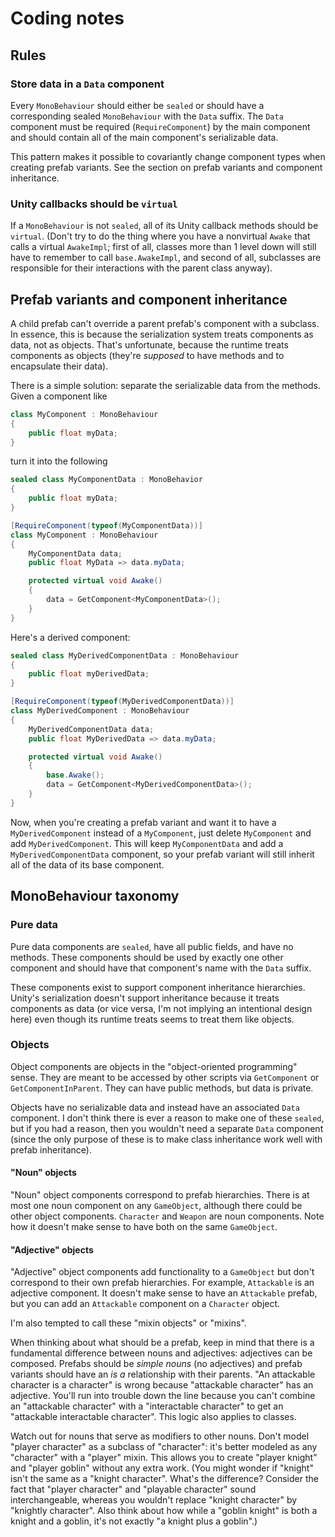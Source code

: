 # Coding notes

## Rules

### Store data in a `Data` component

Every `MonoBehaviour` should either be `sealed` or should have a corresponding sealed 
`MonoBehaviour` with the `Data` suffix. The `Data` component must be required
(`RequireComponent`) by the main component and should contain all of the main component's
serializable data.

This pattern makes it possible to covariantly change component types when creating prefab variants.
See the section on prefab variants and component inheritance.

### Unity callbacks should be `virtual`

If a `MonoBehaviour` is not `sealed`, all of its Unity callback methods should be `virtual`.
(Don't try to do the thing where you have a nonvirtual `Awake` that calls a virtual `AwakeImpl`;
first of all, classes more than 1 level down will still have to remember to call `base.AwakeImpl`,
and second of all, subclasses are responsible for their interactions with the parent class anyway).

## Prefab variants and component inheritance

A child prefab can't override a parent prefab's component with a subclass. In essence, this is
because the serialization system treats components as data, not as objects. That's unfortunate,
because the runtime treats components as objects (they're _supposed_ to have methods and to
encapsulate their data).

There is a simple solution: separate the serializable data from the methods. Given a component
like

```csharp
class MyComponent : MonoBehaviour
{
    public float myData;
}
```

turn it into the following

```csharp
sealed class MyComponentData : MonoBehavior
{
    public float myData;
}

[RequireComponent(typeof(MyComponentData))]
class MyComponent : MonoBehaviour
{
    MyComponentData data;
    public float MyData => data.myData;

    protected virtual void Awake()
    {
        data = GetComponent<MyComponentData>();
    }
}
```

Here's a derived component:

```csharp
sealed class MyDerivedComponentData : MonoBehaviour
{
    public float myDerivedData;
}

[RequireComponent(typeof(MyDerivedComponentData))]
class MyDerivedComponent : MonoBehaviour
{
    MyDerivedComponentData data;
    public float MyDerivedData => data.myData;

    protected virtual void Awake()
    {
        base.Awake();
        data = GetComponent<MyDerivedComponentData>();
    }
}
```

Now, when you're creating a prefab variant and want it to have a `MyDerivedComponent` instead of a
`MyComponent`, just delete `MyComponent` and add `MyDerivedComponent`. This will keep 
`MyComponentData` and add a `MyDerivedComponentData` component, so your prefab variant will still
inherit all of the data of its base component.

## MonoBehaviour taxonomy

### Pure data

Pure data components are `sealed`, have all public fields, and have no methods. These components
should be used by exactly one other component and should have that component's name with the `Data`
suffix.

These components exist to support component inheritance hierarchies. Unity's serialization doesn't
support inheritance because it treats components as data (or vice versa, I'm not implying
an intentional design here) even though its runtime treats seems to treat them like objects.

### Objects

Object components are objects in the "object-oriented programming" sense. They are meant to be
accessed by other scripts via `GetComponent` or `GetComponentInParent`. They can have public
methods, but data is private.

Objects have no serializable data and instead have an associated `Data` component. I don't think 
there is ever a reason to make one of these `sealed`, but if you had a reason, then you wouldn't
need a separate `Data` component (since the only purpose of these is to make class inheritance
work well with prefab inheritance).

#### "Noun" objects

"Noun" object components correspond to prefab hierarchies. There is at most one noun component on
any `GameObject`, although there could be other object components. `Character` and `Weapon` are
noun components. Note how it doesn't make sense to have both on the same `GameObject`.

#### "Adjective" objects

"Adjective" object components add functionality to a `GameObject` but don't correspond to their own
prefab hierarchies. For example, `Attackable` is an adjective component. It doesn't make sense
to have an `Attackable` prefab, but you can add an `Attackable` component on a `Character` object.

I'm also tempted to call these "mixin objects" or "mixins".

When thinking about what should be a prefab, keep in mind that there is a fundamental difference
between nouns and adjectives: adjectives can be composed. Prefabs should be _simple nouns_ (no
adjectives) and prefab variants should have an _is a_ relationship with their parents. "An
attackable character is a character" is wrong because "attackable character" has an adjective.
You'll run into trouble down the line because you can't combine an "attackable character" with a 
"interactable character" to get an "attackable interactable character". This logic also applies to
classes.

Watch out for nouns that serve as modifiers to other nouns. Don't model "player character" as a
subclass of "character": it's better modeled as any "character" with a "player" mixin. This allows
you to create "player knight" and "player goblin" without any extra work. (You might wonder if
"knight" isn't the same as a "knight character". What's the difference? Consider the fact that
"player character" and "playable character" sound interchangeable, whereas you wouldn't replace
"knight character" by "knightly character". Also think about how while a "goblin knight" is both
a knight and a goblin, it's not exactly "a knight plus a goblin".)